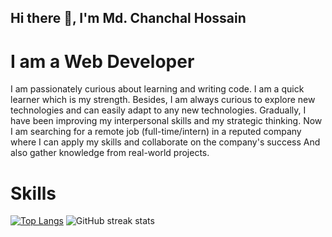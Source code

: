 ## Hi there 👋, I'm Md. Chanchal Hossain
# I am a Web Developer


I am passionately curious about learning and writing code. I am a quick learner which is my strength. Besides, I am always curious to explore new technologies and can easily adapt to any new technologies. Gradually, I have been improving my interpersonal skills and my strategic thinking. Now I am searching for a remote job (full-time/intern) in a reputed company where I can apply my skills and collaborate on the company's success And also gather knowledge from real-world projects.

# Skills





[![Top Langs](https://github-readme-stats.vercel.app/api/top-langs/?username=chanchal26)](https://github.com/anuraghazra/github-readme-stats)
![GitHub streak stats](https://github-readme-streak-stats.herokuapp.com/?user=chanchal26)  

